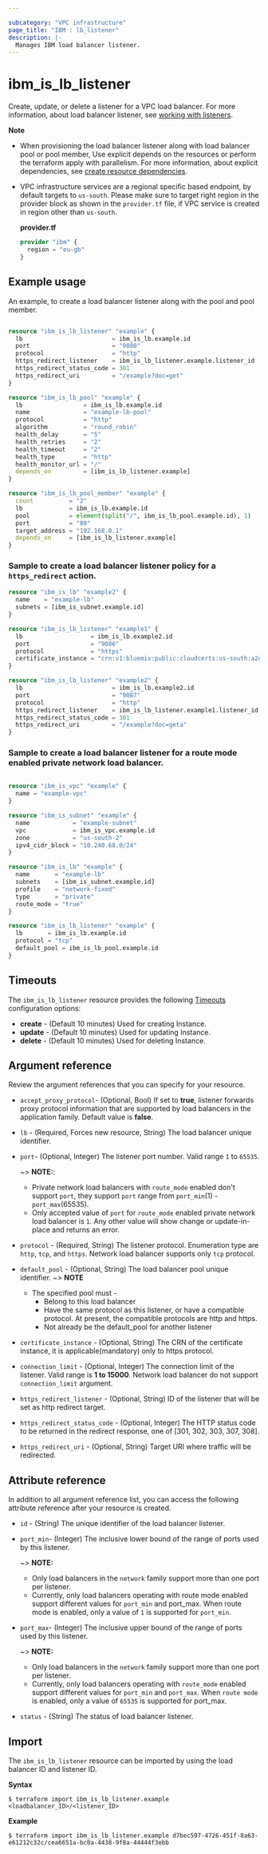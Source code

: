 ```yaml
---

subcategory: "VPC infrastructure"
page_title: "IBM : lb_listener"
description: |-
  Manages IBM load balancer listener.
---
```


# ibm_is_lb_listener
Create, update, or delete a listener for a VPC load balancer. For more information, about load balancer listener, see [working with listeners](https://cloud.ibm.com/docs/vpc?topic=vpc-nlb-listeners).

**Note**
- When provisioning the load balancer listener along with load balancer pool or pool member, Use explicit depends on the resources or perform the terraform apply with parallelism. For more information, about explicit dependencies, see [create resource dependencies](https://learn.hashicorp.com/terraform/getting-started/dependencies#implicit-and-explicit-dependencies).
- VPC infrastructure services are a regional specific based endpoint, by default targets to `us-south`. Please make sure to target right region in the provider block as shown in the `provider.tf` file, if VPC service is created in region other than `us-south`.

  **provider.tf**

  ```terraform
  provider "ibm" {
    region = "eu-gb"
  }
  ```
  
## Example usage
An example, to create a load balancer listener along with the pool and pool member.

```terraform

resource "ibm_is_lb_listener" "example" {
  lb                         = ibm_is_lb.example.id
  port                       = "9080"
  protocol                   = "http"
  https_redirect_listener    = ibm_is_lb_listener.example.listener_id
  https_redirect_status_code = 301
  https_redirect_uri         = "/example?doc=get"
}

resource "ibm_is_lb_pool" "example" {
  lb                 = ibm_is_lb.example.id
  name               = "example-lb-pool"
  protocol           = "http"
  algorithm          = "round_robin"
  health_delay       = "5"
  health_retries     = "2"
  health_timeout     = "2"
  health_type        = "http"
  health_monitor_url = "/"
  depends_on         = [ibm_is_lb_listener.example]
}

resource "ibm_is_lb_pool_member" "example" {
  count          = "2"
  lb             = ibm_is_lb.example.id
  pool           = element(split("/", ibm_is_lb_pool.example.id), 1)
  port           = "80"
  target_address = "192.168.0.1"
  depends_on     = [ibm_is_lb_listener.example]
}
```

### Sample to create a load balancer listener policy for a `https_redirect` action.

```terraform
resource "ibm_is_lb" "example2" {
  name    = "example-lb"
  subnets = [ibm_is_subnet.example.id]
}

resource "ibm_is_lb_listener" "example1" {
  lb                   = ibm_is_lb.example2.id
  port                 = "9086"
  protocol             = "https"
  certificate_instance = "crn:v1:bluemix:public:cloudcerts:us-south:a2d1bace7b46e4815a81e52c6ffeba5cf:af925157-b125-4db2-b642-adacb8b9c7f5:certificate:c81627a1bf6f766379cc4b98fd2a44ed"
}

resource "ibm_is_lb_listener" "example2" {
  lb                         = ibm_is_lb.example2.id
  port                       = "9087"
  protocol                   = "http"
  https_redirect_listener    = ibm_is_lb_listener.example1.listener_id
  https_redirect_status_code = 301
  https_redirect_uri         = "/example?doc=geta"
}
```

### Sample to create a load balancer listener for a route mode enabled private network load balancer.

```terraform

resource "ibm_is_vpc" "example" {
  name = "example-vpc"
}

resource "ibm_is_subnet" "example" {
  name            = "example-subnet"
  vpc             = ibm_is_vpc.example.id
  zone            = "us-south-2"
  ipv4_cidr_block = "10.240.68.0/24"
}

resource "ibm_is_lb" "example" {
  name       = "example-lb"
  subnets    = [ibm_is_subnet.example.id]
  profile    = "network-fixed"
  type       = "private"
  route_mode = "true"
}

resource "ibm_is_lb_listener" "example" {
  lb       = ibm_is_lb.example.id
  protocol = "tcp"
  default_pool = ibm_is_lb_pool.example.id
}
```

## Timeouts
The `ibm_is_lb_listener` resource provides the following [Timeouts](https://www.terraform.io/docs/language/resources/syntax.html) configuration options:

- **create** - (Default 10 minutes) Used for creating Instance.
- **update** - (Default 10 minutes) Used for updating Instance.
- **delete** - (Default 10 minutes) Used for deleting Instance.


## Argument reference
Review the argument references that you can specify for your resource. 

- `accept_proxy_protocol`- (Optional, Bool)  If set to **true**, listener forwards proxy protocol information that are supported by load balancers in the application family. Default value is **false**.
- `lb` - (Required, Forces new resource, String) The load balancer unique identifier.
- `port`- (Optional, Integer) The listener port number. Valid range `1` to `65535`.

  ~> **NOTE:**:
    - Private network load balancers with `route_mode` enabled don't support `port`, they support `port` range from `port_min`(1) - `port_max`(65535).
    - Only accepted value of `port` for `route_mode` enabled private network load balancer is `1`. Any other value will show change or update-in-place and returns an error.

- `protocol` - (Required, String) The listener protocol. Enumeration type are `http`, `tcp`, and `https`. Network load balancer supports only `tcp` protocol.
- `default_pool` - (Optional, String) The load balancer pool unique identifier.
    ~> **NOTE**
    - The specified pool must -
      - Belong to this load balancer
      - Have the  same protocol as this listener, or have a compatible protocol. At present, the compatible protocols are http and https.
      - Not already be the default_pool for another listener 
- `certificate_instance` - (Optional, String) The CRN of the certificate instance, it is applicable(mandatory) only to https protocol.
- `connection_limit` - (Optional, Integer) The connection limit of the listener. Valid range is **1 to 15000**. Network load balancer do not support `connection_limit` argument.
- `https_redirect_listener` - (Optional, String) ID of the listener that will be set as http redirect target.
- `https_redirect_status_code` - (Optional, Integer) The HTTP status code to be returned in the redirect response, one of [301, 302, 303, 307, 308].
- `https_redirect_uri` - (Optional, String) Target URI where traffic will be redirected.

## Attribute reference
In addition to all argument reference list, you can access the following attribute reference after your resource is created.

- `id` - (String) The unique identifier of the load balancer listener.
- `port_min`- (Integer) The inclusive lower bound of the range of ports used by this listener.

  ~> **NOTE:**
    - Only load balancers in the `network` family support more than one port per listener.
    - Currently, only load balancers operating with route mode enabled support different values for `port_min` and port_max. When route mode is enabled, only a value of `1` is supported for `port_min`.
- `port_max`- (Integer) The inclusive upper bound of the range of ports used by this listener.

  ~> **NOTE:**
    - Only load balancers in the `network` family support more than one port per listener.
    - Currently, only load balancers operating with `route_mode` enabled support different values for `port_min` and `port_max`. When `route mode` is enabled, only a value of `65535` is supported for port_max.
- `status` - (String) The status of load balancer listener.

## Import
The `ibm_is_lb_listener` resource can be imported by using the load balancer ID and listener ID.

**Syntax**

```
$ terraform import ibm_is_lb_listener.example <loadbalancer_ID>/<listener_ID>
```

**Example**

```
$ terraform import ibm_is_lb_listener.example d7bec597-4726-451f-8a63-e61212c32c/cea6651a-bc0a-4438-9f8a-44444f3ebb
```
